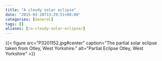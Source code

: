 ```yaml
---
title: "A cloudy solar eclipse"
date: "2015-03-20T13:29:51+00:00"
categories: [General]
tags: []
aliases: [/a-cloudy-solar-eclipse/]
---
```


{{< figure src="P3201152.jpg#center" caption="The partial solar eclipse taken from Otley, West Yorkshire." alt="Partial Eclipse Otley, West Yorkshire" >}}
